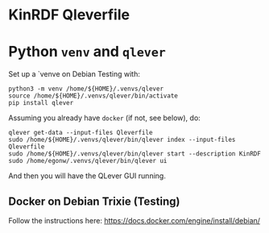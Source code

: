 # KinRDF Qleverfile

# Python `venv` and `qlever`

Set up a `venve on Debian Testing with:

```shell
python3 -m venv /home/${HOME}/.venvs/qlever
source /home/${HOME}/.venvs/qlever/bin/activate
pip install qlever
```

Assuming you already have `docker` (if not, see below), do:

```shell
qlever get-data --input-files Qleverfile
sudo /home/${HOME}/.venvs/qlever/bin/qlever index --input-files Qleverfile
sudo /home/${HOME}/.venvs/qlever/bin/qlever start --description KinRDF
sudo /home/egonw/.venvs/qlever/bin/qlever ui
```

And then you will have the QLever GUI running.

## Docker on Debian Trixie (Testing)

Follow the instructions here: https://docs.docker.com/engine/install/debian/
